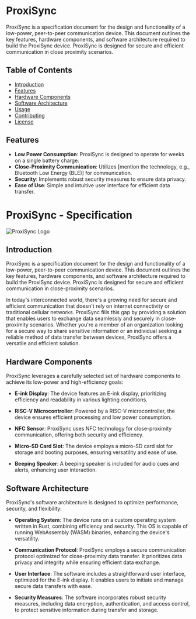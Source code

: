 # ProxiSync

ProxiSync is a specification document for the design and functionality of a low-power, peer-to-peer communication device. This document outlines the key features, hardware components, and software architecture required to build the ProxiSync device. ProxiSync is designed for secure and efficient communication in close proximity scenarios.

## Table of Contents

- [Introduction](#introduction)
- [Features](#features)
- [Hardware Components](#hardware-components)
- [Software Architecture](#software-architecture)
- [Usage](#usage)
- [Contributing](#contributing)
- [License](#license)

## Features

- **Low Power Consumption**: ProxiSync is designed to operate for weeks on a single battery charge.
- **Close-Proximity Communication**: Utilizes [mention the technology, e.g., Bluetooth Low Energy (BLE)] for communication.
- **Security**: Implements robust security measures to ensure data privacy.
- **Ease of Use**: Simple and intuitive user interface for efficient data transfer.

# ProxiSync - Specification

![ProxiSync Logo](link-to-your-logo.png)

## Introduction

ProxiSync is a specification document for the design and functionality of a low-power, peer-to-peer communication device. This document outlines the key features, hardware components, and software architecture required to build the ProxiSync device. ProxiSync is designed for secure and efficient communication in close-proximity scenarios.

In today's interconnected world, there's a growing need for secure and efficient communication that doesn't rely on internet connectivity or traditional cellular networks. ProxiSync fills this gap by providing a solution that enables users to exchange data seamlessly and securely in close-proximity scenarios. Whether you're a member of an organization looking for a secure way to share sensitive information or an individual seeking a reliable method of data transfer between devices, ProxiSync offers a versatile and efficient solution.

## Hardware Components

ProxiSync leverages a carefully selected set of hardware components to achieve its low-power and high-efficiency goals:

- **E-ink Display**: The device features an E-ink display, prioritizing efficiency and readability in various lighting conditions.

- **RISC-V Microcontroller**: Powered by a RISC-V microcontroller, the device ensures efficient processing and low power consumption.

- **NFC Sensor**: ProxiSync uses NFC technology for close-proximity communication, offering both security and efficiency.

- **Micro-SD Card Slot**: The device employs a micro-SD card slot for storage and booting purposes, ensuring versatility and ease of use.

- **Beeping Speaker**: A beeping speaker is included for audio cues and alerts, enhancing user interaction.

## Software Architecture

ProxiSync's software architecture is designed to optimize performance, security, and flexibility:

- **Operating System**: The device runs on a custom operating system written in Rust, combining efficiency and security. This OS is capable of running WebAssembly (WASM) binaries, enhancing the device's versatility.

- **Communication Protocol**: ProxiSync employs a secure communication protocol optimized for close-proximity data transfer. It prioritizes data privacy and integrity while ensuring efficient data exchange.

- **User Interface**: The software includes a straightforward user interface, optimized for the E-ink display. It enables users to initiate and manage secure data transfers with ease.

- **Security Measures**: The software incorporates robust security measures, including data encryption, authentication, and access control, to protect sensitive information during transfer and storage.
